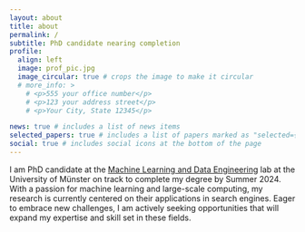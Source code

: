 ```yaml
---
layout: about
title: about
permalink: /
subtitle: PhD candidate nearing completion
profile:
  align: left
  image: prof_pic.jpg
  image_circular: true # crops the image to make it circular
  # more_info: >
    # <p>555 your office number</p>
    # <p>123 your address street</p>
    # <p>Your City, State 12345</p>

news: true # includes a list of news items
selected_papers: true # includes a list of papers marked as "selected={true}"
social: true # includes social icons at the bottom of the page
---
```


I am PhD candidate at the [Machine Learning and Data Engineering](https://www.wi.uni-muenster.de/department/dasc) lab at the University of Münster on track to complete my degree by Summer 2024. With a passion for machine learning and large-scale computing, my research is currently centered on their applications in search engines. Eager to embrace new challenges, I am actively seeking opportunities that will expand my expertise and skill set in these fields.

<!-- Write your biography here. Tell the world about yourself. Link to your favorite [subreddit](http://reddit.com). You can put a picture in, too. The code is already in, just name your picture `prof_pic.jpg` and put it in the `img/` folder.

Put your address / P.O. box / other info right below your picture. You can also disable any of these elements by editing `profile` property of the YAML header of your `_pages/about.md`. Edit `_bibliography/papers.bib` and Jekyll will render your [publications page](/al-folio/publications/) automatically.

Link to your social media connections, too. This theme is set up to use [Font Awesome icons](https://fontawesome.com/) and [Academicons](https://jpswalsh.github.io/academicons/), like the ones below. Add your Facebook, Twitter, LinkedIn, Google Scholar, or just disable all of them. -->
